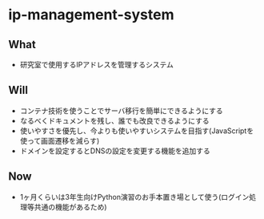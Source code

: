 # ip-management-system

## What
- 研究室で使用するIPアドレスを管理するシステム

## Will
- コンテナ技術を使うことでサーバ移行を簡単にできるようにする
- なるべくドキュメントを残し、誰でも改良できるようにする
- 使いやすさを優先し、今よりも使いやすいシステムを目指す(JavaScriptを使って画面遷移を減らす)
- ドメインを設定するとDNSの設定を変更する機能を追加する

## Now
- 1ヶ月くらいは3年生向けPython演習のお手本置き場として使う(ログイン処理等共通の機能があるため)
